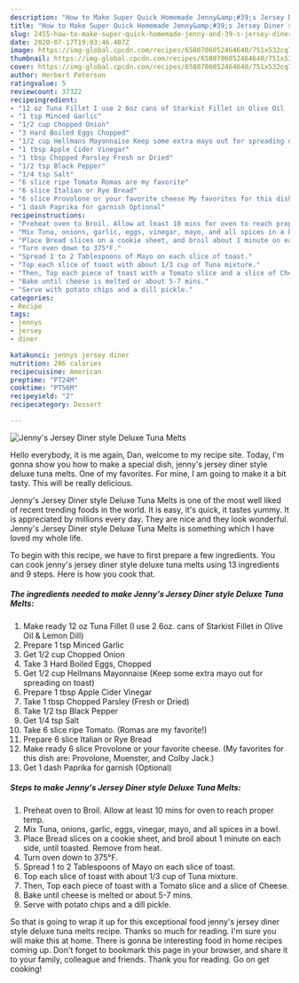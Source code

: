 ```yaml
---
description: "How to Make Super Quick Homemade Jenny&amp;#39;s Jersey Diner style Deluxe Tuna Melts"
title: "How to Make Super Quick Homemade Jenny&amp;#39;s Jersey Diner style Deluxe Tuna Melts"
slug: 2455-how-to-make-super-quick-homemade-jenny-and-39-s-jersey-diner-style-deluxe-tuna-melts
date: 2020-07-17T19:03:46.407Z
image: https://img-global.cpcdn.com/recipes/6580786052464640/751x532cq70/jennys-jersey-diner-style-deluxe-tuna-melts-recipe-main-photo.jpg
thumbnail: https://img-global.cpcdn.com/recipes/6580786052464640/751x532cq70/jennys-jersey-diner-style-deluxe-tuna-melts-recipe-main-photo.jpg
cover: https://img-global.cpcdn.com/recipes/6580786052464640/751x532cq70/jennys-jersey-diner-style-deluxe-tuna-melts-recipe-main-photo.jpg
author: Herbert Peterson
ratingvalue: 5
reviewcount: 37322
recipeingredient:
- "12 oz Tuna Fillet I use 2 6oz cans of Starkist Fillet in Olive Oil  Lemon Dill"
- "1 tsp Minced Garlic"
- "1/2 cup Chopped Onion"
- "3 Hard Boiled Eggs Chopped"
- "1/2 cup Hellmans Mayonnaise Keep some extra mayo out for spreading on toast"
- "1 tbsp Apple Cider Vinegar"
- "1 tbsp Chopped Parsley Fresh or Dried"
- "1/2 tsp Black Pepper"
- "1/4 tsp Salt"
- "6 slice ripe Tomato Romas are my favorite"
- "6 slice Italian or Rye Bread"
- "6 slice Provolone or your favorite cheese My favorites for this dish are Provolone Muenster and Colby Jack"
- "1 dash Paprika for garnish Optional"
recipeinstructions:
- "Preheat oven to Broil. Allow at least 10 mins for oven to reach proper temp."
- "Mix Tuna, onions, garlic, eggs, vinegar, mayo, and all spices in a bowl."
- "Place Bread slices on a cookie sheet, and broil about 1 minute on each side, until toasted. Remove from heat."
- "Turn oven down to 375°F."
- "Spread 1 to 2 Tablespoons of Mayo on each slice of toast."
- "Top each slice of toast with about 1/3 cup of Tuna mixture."
- "Then, Top each piece of toast with a Tomato slice and a slice of Cheese."
- "Bake until cheese is melted or about 5-7 mins."
- "Serve with potato chips and a dill pickle."
categories:
- Recipe
tags:
- jennys
- jersey
- diner

katakunci: jennys jersey diner 
nutrition: 286 calories
recipecuisine: American
preptime: "PT24M"
cooktime: "PT56M"
recipeyield: "2"
recipecategory: Dessert

---
```



![Jenny&#39;s Jersey Diner style Deluxe Tuna Melts](https://img-global.cpcdn.com/recipes/6580786052464640/751x532cq70/jennys-jersey-diner-style-deluxe-tuna-melts-recipe-main-photo.jpg)

Hello everybody, it is me again, Dan, welcome to my recipe site. Today, I'm gonna show you how to make a special dish, jenny&#39;s jersey diner style deluxe tuna melts. One of my favorites. For mine, I am going to make it a bit tasty. This will be really delicious.

Jenny&#39;s Jersey Diner style Deluxe Tuna Melts is one of the most well liked of recent trending foods in the world. It is easy, it's quick, it tastes yummy. It is appreciated by millions every day. They are nice and they look wonderful. Jenny&#39;s Jersey Diner style Deluxe Tuna Melts is something which I have loved my whole life.




To begin with this recipe, we have to first prepare a few ingredients. You can cook jenny&#39;s jersey diner style deluxe tuna melts using 13 ingredients and 9 steps. Here is how you cook that.

<!--inarticleads1-->

##### The ingredients needed to make Jenny&#39;s Jersey Diner style Deluxe Tuna Melts:

1. Make ready 12 oz Tuna Fillet (I use 2 6oz. cans of Starkist Fillet in Olive Oil &amp; Lemon Dill)
1. Prepare 1 tsp Minced Garlic
1. Get 1/2 cup Chopped Onion
1. Take 3 Hard Boiled Eggs, Chopped
1. Get 1/2 cup Hellmans Mayonnaise (Keep some extra mayo out for spreading on toast)
1. Prepare 1 tbsp Apple Cider Vinegar
1. Take 1 tbsp Chopped Parsley (Fresh or Dried)
1. Take 1/2 tsp Black Pepper
1. Get 1/4 tsp Salt
1. Take 6 slice ripe Tomato. (Romas are my favorite!)
1. Prepare 6 slice Italian or Rye Bread
1. Make ready 6 slice Provolone or your favorite cheese. (My favorites for this dish are: Provolone, Muenster, and Colby Jack.)
1. Get 1 dash Paprika for garnish (Optional)




<!--inarticleads2-->

##### Steps to make Jenny&#39;s Jersey Diner style Deluxe Tuna Melts:

1. Preheat oven to Broil. Allow at least 10 mins for oven to reach proper temp.
1. Mix Tuna, onions, garlic, eggs, vinegar, mayo, and all spices in a bowl.
1. Place Bread slices on a cookie sheet, and broil about 1 minute on each side, until toasted. Remove from heat.
1. Turn oven down to 375°F.
1. Spread 1 to 2 Tablespoons of Mayo on each slice of toast.
1. Top each slice of toast with about 1/3 cup of Tuna mixture.
1. Then, Top each piece of toast with a Tomato slice and a slice of Cheese.
1. Bake until cheese is melted or about 5-7 mins.
1. Serve with potato chips and a dill pickle.




So that is going to wrap it up for this exceptional food jenny&#39;s jersey diner style deluxe tuna melts recipe. Thanks so much for reading. I'm sure you will make this at home. There is gonna be interesting food in home recipes coming up. Don't forget to bookmark this page in your browser, and share it to your family, colleague and friends. Thank you for reading. Go on get cooking!
